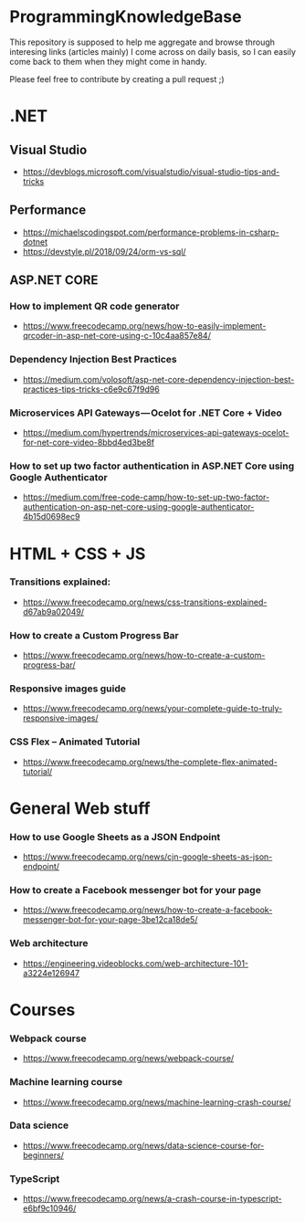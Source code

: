 # ProgrammingKnowledgeBase
This repository is supposed to help me aggregate and browse through interesing links (articles mainly) I come across on daily basis, so I can easily come back to them when they might come in handy.

Please feel free to contribute by creating a pull request ;) 

# .NET
## Visual Studio
* https://devblogs.microsoft.com/visualstudio/visual-studio-tips-and-tricks

## Performance
* https://michaelscodingspot.com/performance-problems-in-csharp-dotnet
* https://devstyle.pl/2018/09/24/orm-vs-sql/

## ASP.NET CORE 
### How to implement QR code generator 
* https://www.freecodecamp.org/news/how-to-easily-implement-qrcoder-in-asp-net-core-using-c-10c4aa857e84/
### Dependency Injection Best Practices
* https://medium.com/volosoft/asp-net-core-dependency-injection-best-practices-tips-tricks-c6e9c67f9d96
### Microservices API Gateways — Ocelot for .NET Core + Video
* https://medium.com/hypertrends/microservices-api-gateways-ocelot-for-net-core-video-8bbd4ed3be8f
### How to set up two factor authentication in ASP.NET Core using Google Authenticator
* https://medium.com/free-code-camp/how-to-set-up-two-factor-authentication-on-asp-net-core-using-google-authenticator-4b15d0698ec9

# HTML + CSS + JS
### Transitions explained:
* https://www.freecodecamp.org/news/css-transitions-explained-d67ab9a02049/
### How to create a Custom Progress Bar
* https://www.freecodecamp.org/news/how-to-create-a-custom-progress-bar/
### Responsive images guide
* https://www.freecodecamp.org/news/your-complete-guide-to-truly-responsive-images/
### CSS Flex – Animated Tutorial
* https://www.freecodecamp.org/news/the-complete-flex-animated-tutorial/

# General Web stuff
### How to use Google Sheets as a JSON Endpoint
* https://www.freecodecamp.org/news/cjn-google-sheets-as-json-endpoint/
### How to create a Facebook messenger bot for your page
* https://www.freecodecamp.org/news/how-to-create-a-facebook-messenger-bot-for-your-page-3be12ca18de5/
### Web architecture
* https://engineering.videoblocks.com/web-architecture-101-a3224e126947

# Courses 
### Webpack course
* https://www.freecodecamp.org/news/webpack-course/
### Machine learning course 
* https://www.freecodecamp.org/news/machine-learning-crash-course/
### Data science 
* https://www.freecodecamp.org/news/data-science-course-for-beginners/
### TypeScript 
* https://www.freecodecamp.org/news/a-crash-course-in-typescript-e6bf9c10946/
